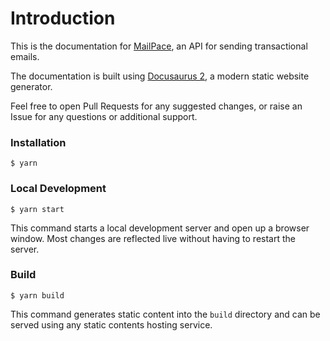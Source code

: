 # Introduction

This is the documentation for [MailPace](https://mailpace.com/), an API for sending transactional emails.

The documentation is built using [Docusaurus 2](https://v2.docusaurus.io/), a modern static website generator.

Feel free to open Pull Requests for any suggested changes, or raise an Issue for any questions or additional support.

### Installation

```
$ yarn
```

### Local Development

```
$ yarn start
```

This command starts a local development server and open up a browser window. Most changes are reflected live without having to restart the server.

### Build

```
$ yarn build
```

This command generates static content into the `build` directory and can be served using any static contents hosting service.
